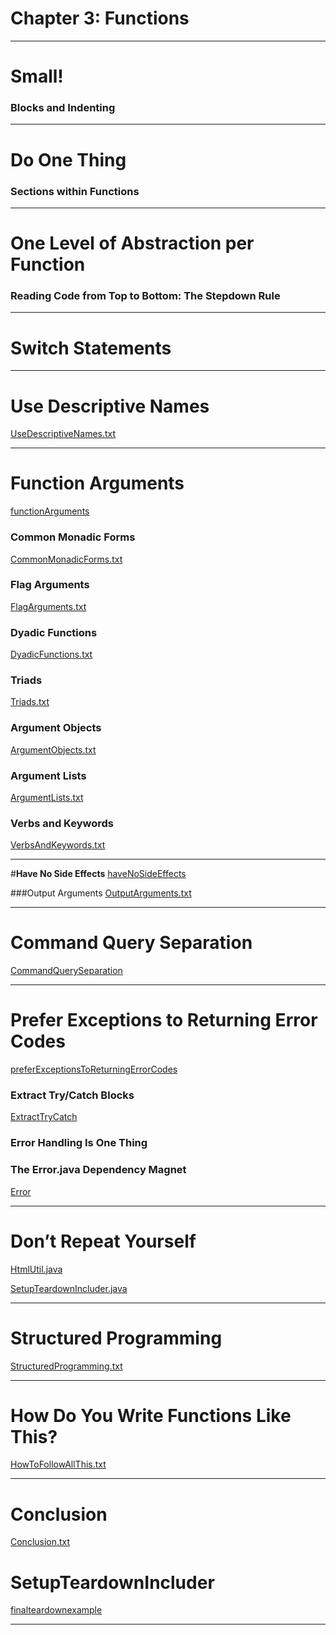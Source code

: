 # **Chapter 3: Functions**

***

# **Small!**

### Blocks and Indenting

<hr />

# **Do One Thing**

### Sections within Functions

<hr />

# **One Level of Abstraction per Function**

### Reading Code from Top to Bottom: The Stepdown Rule

<hr /> 

# **Switch Statements**

<hr />

# **Use Descriptive Names**
[UseDescriptiveNames.txt](./UseDescriptiveNames.txt)

<hr /> 

# **Function Arguments**
[functionArguments](./functionArguments)


### **Common Monadic Forms**

[CommonMonadicForms.txt](./functionArguments/CommonMonadicForms.txt)

### Flag Arguments

[FlagArguments.txt](./functionArguments/FlagArguments.txt)

### Dyadic Functions

[DyadicFunctions.txt](./functionArguments/DyadicFunctions.txt)

### Triads

[Triads.txt](./functionArguments/Triads.txt)

### Argument Objects
[ArgumentObjects.txt](./functionArguments/ArgumentObjects.txt)

### Argument Lists 
[ArgumentLists.txt](./functionArguments/ArgumentLists.txt)

### Verbs and Keywords
[VerbsAndKeywords.txt](./functionArguments/VerbsAndKeywords.txt)

<hr /> 

#**Have No Side Effects** 
[haveNoSideEffects](./haveNoSideEffects)

###Output Arguments 
[OutputArguments.txt](./haveNoSideEffects/OutputArguments.txt)

<hr /> 

# **Command Query Separation**
[CommandQuerySeparation](./CommandQuerySeparation.txt)

<hr /> 

# Prefer Exceptions to Returning Error Codes

[preferExceptionsToReturningErrorCodes](./preferExceptionsToReturningErrorCodes)

### Extract Try/Catch Blocks
[ExtractTryCatch](./preferExceptionsToReturningErrorCodes/ExtractTryCatch.java)

### Error Handling Is One Thing

### The Error.java Dependency Magnet

[Error](./preferExceptionsToReturningErrorCodes/Error.java)

<hr /> 

# Don’t Repeat Yourself

[HtmlUtil.java](./htmlutil/rerefactored/HtmlUtil.java)

[SetupTeardownIncluder.java](./finalTeardownExample/SetupTeardownIncluder.java)


<hr /> 

# Structured Programming

[StructuredProgramming.txt](./StructuredProgramming.txt)

<hr /> 

# How Do You Write Functions Like This?

[HowToFollowAllThis.txt](./HowToFollowAllThis.txt)

<hr /> 

# Conclusion

[Conclusion.txt](./Conclusion.txt)

# SetupTeardownIncluder

[finalteardownexample](./finalteardownexample)

<hr /> 